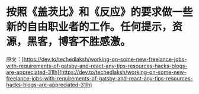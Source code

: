 # 按照《盖茨比》和《反应》的要求做一些新的自由职业者的工作。任何提示，资源，黑客，博客不胜感激。

原文：[https://dev.to/techedlaksh/working-on-some-new-freelance-jobs-with-requirements-of-gatsby-and-react-any-tips-resources-hacks-blogs-are-appreciated-31lh](https://dev.to/techedlaksh/working-on-some-new-freelance-jobs-with-requirements-of-gatsby-and-react-any-tips-resources-hacks-blogs-are-appreciated-31lh)